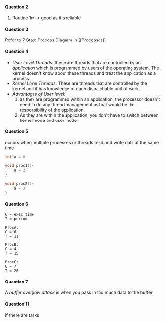 #### Question 2
1) Routine 1m -> good as it's reliable 

#### Question 3 
Refer to 7 State Process Diagram in [[Processes]]

#### Question 4 
- *User Level Threads:* these are threads that are controlled by an *application* which is programmed by users of the operating system. The kernel doesn't know about these threads and treat the application as a process
- *Kernel Level Threads*: These are threads that are controlled by the kernel and it has knowledge of each dispatchable unit of work. 
- *Advantages of User level:* 
	1) as they are programmed within an application, the processor doesn't need to do any thread management as that would be the responsibility of the application. 
	2) As they are within the application, you don't have to switch between kernel mode and user mode 

#### Question 5 
occurs when multiple processes or threads read and write data at the same time 
``` c
int a = 0

void proc1(){
	a = 2
}

void proc2(){
	a = 3
}
```

#### Question 6 
```
C = exec time 
T = period

ProcA: 
C = 6 
T = 11

ProcB: 
C = 4
T = 15

ProcC:
C = 7 
T = 20 
```
#### Question 7 
A *buffer overflow attack* is when you pass in too much data to the buffer 
#### Question 11 
If there are tasks 
